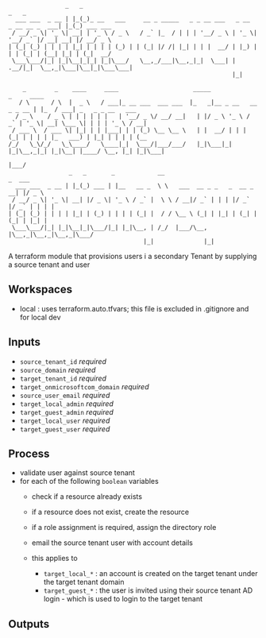```
                _   _                                                               _   _          
  ___ ___  _ __ | |_(_)_ __   ___     __ _ _____   _ _ __ ___   _ __  _ __ __ _  ___| |_(_) ___ ___ 
 / __/ _ \| '_ \| __| | '_ \ / _ \   / _` |_  / | | | '__/ _ \ | '_ \| '__/ _` |/ __| __| |/ __/ _ \
| (_| (_) | | | | |_| | | | | (_) | | (_| |/ /| |_| | | |  __/ | |_) | | | (_| | (__| |_| | (_|  __/
 \___\___/|_| |_|\__|_|_| |_|\___/   \__,_/___|\__,_|_|  \___| | .__/|_|  \__,_|\___|\__|_|\___\___|
                                                               |_|                                  

    _        _    ____     ____                     _____                      _     ____                   
   / \      / \  |  _ \   / ___|_ __ ___  ___ ___  |_   _|__ _ __   __ _ _ __ | |_  / ___| _   _ _ __   ___ 
  / _ \    / _ \ | | | | | |   | '__/ _ \/ __/ __|   | |/ _ \ '_ \ / _` | '_ \| __| \___ \| | | | '_ \ / __|
 / ___ \  / ___ \| |_| | | |___| | | (_) \__ \__ \   | |  __/ | | | (_| | | | | |_   ___) | |_| | | | | (__ 
/_/   \_\/_/   \_\____/   \____|_|  \___/|___/___/   |_|\___|_| |_|\__,_|_| |_|\__| |____/ \__, |_| |_|\___|
                                                                                           |___/      
                 _   _       _            __                              _  ___  
  ___ ___  _ __ | |_(_) ___ | |__   __ _  \ \   ___  __ _ _   _  __ _  __| |/ _ \ 
 / __/ _ \| '_ \| __| |/ _ \| '_ \ / _` |  \ \ / __|/ _` | | | |/ _` |/ _` | | | |
| (_| (_) | | | | |_| | (_) | | | | (_| |  / / \__ \ (_| | |_| | (_| | (_| | |_| |
 \___\___/|_| |_|\__|_|\___/|_| |_|\__, | /_/  |___/\__, |\__,_|\__,_|\__,_|\___/ 
                                      |_|              |_|                       

```

A terraform module that provisions users i a secondary Tenant by supplying a source tenant and user


Workspaces
----------

- local       : uses terraform.auto.tfvars; this file is excluded in .gitignore and for local dev



Inputs
------

 - `source_tenant_id` *required* 
 - `source_domain`  *required* 
 - `target_tenant_id` *required* 
 - `target_onmicrosoftcom_domain`  *required* 
 - `source_user_email`  *required* 
 - `target_local_admin` *required* 
 - `target_guest_admin` *required* 
 - `target_local_user`  *required* 
 - `target_guest_user`  *required* 

Process
-------

- validate user against source tenant
- for each of the following `boolean` variables
  - check if a resource already exists
  - if a resource does not exist, create the resource 
  - if a role assignment is required, assign the directory role
  - email the source tenant user with account details

  - this applies to
    - `target_local_*` : an account is created on the target tenant under the target tenant domain  
    - `target_guest_*` : the user is invited using their source tenant AD login - which is used to login to the target tenant


Outputs
-------